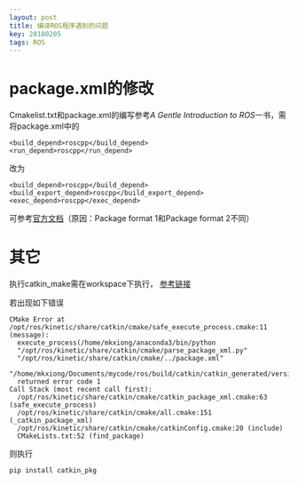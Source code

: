 ```yaml
---
layout: post
title: 编译ROS程序遇到的问题
key: 20180205
tags: ROS
---
```


# package.xml的修改

<!--more-->

Cmakelist.txt和package.xml的编写参考*A Gentle Introduction to ROS*一书，需将package.xml中的
```
<build_depend>roscpp</build_depend>
<run_depend>roscpp</run_depend>
```
改为
```
<build_depend>roscpp</build_depend>
<build_export_depend>roscpp</build_export_depend>
<exec_depend>roscpp</exec_depend>
```
可参考[官方文档](http://docs.ros.org/kinetic/api/catkin/html/howto/format2/migrating_from_format_1.html)（原因：Package format 1和Package format 2不同）

# 其它
执行catkin_make需在workspace下执行，
[参考链接](https://answers.ros.org/question/221538/the-specified-base-path-homeruicatkin_ws-contains-a-package-but-catkin_make-must-be-invoked-in-the-root-of-workspace-how-can-i-fix-it/)

若出现如下错误
```
CMake Error at /opt/ros/kinetic/share/catkin/cmake/safe_execute_process.cmake:11 (message):
  execute_process(/home/mkxiong/anaconda3/bin/python
  "/opt/ros/kinetic/share/catkin/cmake/parse_package_xml.py"
  "/opt/ros/kinetic/share/catkin/cmake/../package.xml"
  "/home/mkxiong/Documents/mycode/ros/build/catkin/catkin_generated/version/package.cmake")
  returned error code 1
Call Stack (most recent call first):
  /opt/ros/kinetic/share/catkin/cmake/catkin_package_xml.cmake:63 (safe_execute_process)
  /opt/ros/kinetic/share/catkin/cmake/all.cmake:151 (_catkin_package_xml)
  /opt/ros/kinetic/share/catkin/cmake/catkinConfig.cmake:20 (include)
  CMakeLists.txt:52 (find_package)
```
则执行

```
pip install catkin_pkg
```
